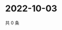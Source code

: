# 2022-10-03

共 0 条

<!-- BEGIN WEIBO -->
<!-- 最后更新时间 Mon Oct 03 2022 07:01:15 GMT+0800 (China Standard Time) -->

<!-- END WEIBO -->
